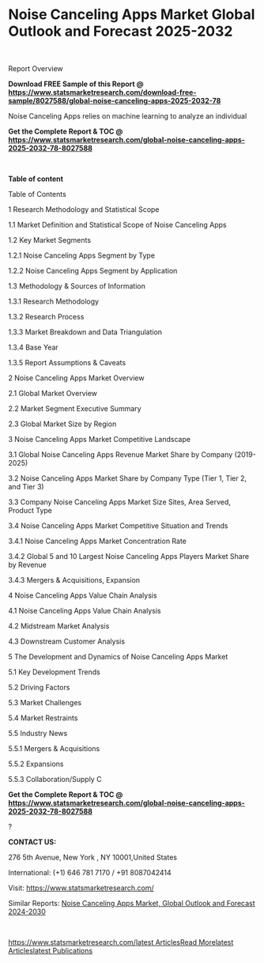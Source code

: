 <h1>Noise Canceling Apps Market Global Outlook and Forecast 2025-2032</h1><br/><p>Report Overview</p>
 
 
 
 <p><strong>Download FREE Sample of this Report @ <a href="https://www.statsmarketresearch.com/download-free-sample/8027588/global-noise-canceling-apps-2025-2032-78">https://www.statsmarketresearch.com/download-free-sample/8027588/global-noise-canceling-apps-2025-2032-78</a></strong></p>
 
 
 
 <p>Noise Canceling Apps relies on machine learning to analyze an individual</p>
 
 
 
 <div><b>Get the Complete Report & TOC @ <a href="https://www.statsmarketresearch.com/global-noise-canceling-apps-2025-2032-78-8027588">https://www.statsmarketresearch.com/global-noise-canceling-apps-2025-2032-78-8027588</a></b></div>
 
 
 
 <p><br />
 
 <b>Table of content</b></p>
 
 
 
 <p>Table of Contents<br />
 
 1 Research Methodology and Statistical Scope<br />
 
 1.1 Market Definition and Statistical Scope of Noise Canceling Apps<br />
 
 1.2 Key Market Segments<br />
 
 1.2.1 Noise Canceling Apps Segment by Type<br />
 
 1.2.2 Noise Canceling Apps Segment by Application<br />
 
 1.3 Methodology & Sources of Information<br />
 
 1.3.1 Research Methodology<br />
 
 1.3.2 Research Process<br />
 
 1.3.3 Market Breakdown and Data Triangulation<br />
 
 1.3.4 Base Year<br />
 
 1.3.5 Report Assumptions & Caveats<br />
 
 2 Noise Canceling Apps Market Overview<br />
 
 2.1 Global Market Overview<br />
 
 2.2 Market Segment Executive Summary<br />
 
 2.3 Global Market Size by Region<br />
 
 3 Noise Canceling Apps Market Competitive Landscape<br />
 
 3.1 Global Noise Canceling Apps Revenue Market Share by Company (2019-2025)<br />
 
 3.2 Noise Canceling Apps Market Share by Company Type (Tier 1, Tier 2, and Tier 3)<br />
 
 3.3 Company Noise Canceling Apps Market Size Sites, Area Served, Product Type<br />
 
 3.4 Noise Canceling Apps Market Competitive Situation and Trends<br />
 
 3.4.1 Noise Canceling Apps Market Concentration Rate<br />
 
 3.4.2 Global 5 and 10 Largest Noise Canceling Apps Players Market Share by Revenue<br />
 
 3.4.3 Mergers & Acquisitions, Expansion<br />
 
 4 Noise Canceling Apps Value Chain Analysis<br />
 
 4.1 Noise Canceling Apps Value Chain Analysis<br />
 
 4.2 Midstream Market Analysis<br />
 
 4.3 Downstream Customer Analysis<br />
 
 5 The Development and Dynamics of Noise Canceling Apps Market<br />
 
 5.1 Key Development Trends<br />
 
 5.2 Driving Factors<br />
 
 5.3 Market Challenges<br />
 
 5.4 Market Restraints<br />
 
 5.5 Industry News<br />
 
 5.5.1 Mergers & Acquisitions<br />
 
 5.5.2 Expansions<br />
 
 5.5.3 Collaboration/Supply C</p>
 
 
 
 <div><b>Get the Complete Report & TOC @ <a href="https://www.statsmarketresearch.com/global-noise-canceling-apps-2025-2032-78-8027588">https://www.statsmarketresearch.com/global-noise-canceling-apps-2025-2032-78-8027588</a></b></div>
 
 
 
 <p>? </p>
 
 
 
 <p><b>CONTACT US:</b><br />
 
 276 5th Avenue, New York , NY 10001,United States<br />
 
 International: (+1) 646 781 7170 / +91 8087042414<br />
 
 Visit: <a href="https://www.statsmarketresearch.com/">https://www.statsmarketresearch.com/</a><br />
 
 Similar Reports: <a href="https://www.statsmarketresearch.com/global-noise-canceling-apps-2025-2032-78-8027588">Noise Canceling Apps Market, Global Outlook and Forecast 2024-2030</a><br />
 
 <br />
 
 <a href="https://gyeongbokgung.com">https://www.statsmarketresearch.com/</a><a href="https://hallyeomaritime.com">latest Articles</a><a href="https://jingwansa.com">Read More</a><a href="https://nguoiviet.jp/">latest Articles</a><a href="https://www.intelmarketresearch.com/">latest Publications</a></p>